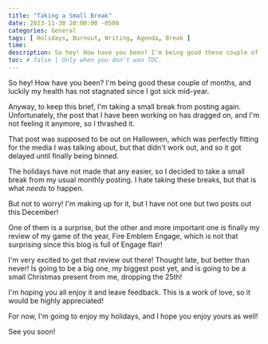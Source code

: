 ```yaml
---
title: "Taking a Small Break"
date: 2023-11-30 20:00:00 -0500
categories: General
tags: [ Holidays, Burnout, Writing, Agenda, Break ]
time: 
description: So hey! How have you been? I'm being good these couple of months, and luckily my health has not stagnated since I got sick mid-year.
toc: # false | Only when you don't wan TOC.  
---
```

So hey! How have you been? I'm being good these couple of months, and luckily my health has not stagnated since I got sick mid-year.

Anyway, to keep this brief, I'm taking a small break from posting again. Unfortunately, the post that I have been working on has dragged on, and I'm not feeling it anymore, so I thrashed it.

That post was supposed to be out on Halloween, which was perfectly fitting for the media I was talking about, but that didn't work out, and so it got delayed until finally being binned.

The holidays have not made that any easier, so I decided to take a small break from my usual monthly posting. I hate taking these breaks, but that is what *needs* to happen.

But not to worry! I'm making up for it, but I have not one but two posts out this December!

One of them is a surprise, but the other and more important one is finally my review of my game of the year, Fire Emblem Engage, which is not that surprising since this blog is full of Engage flair!

I'm very excited to get that review out there! Thought late, but better than never! Is going to be a big one, my biggest post yet, and is going to be a small Christmas present from me, dropping the 25th!

I'm hoping you all enjoy it and leave feedback. This is a work of love, so it would be highly appreciated!

For now, I'm going to enjoy my holidays, and I hope you enjoy yours as well!

See you soon!
